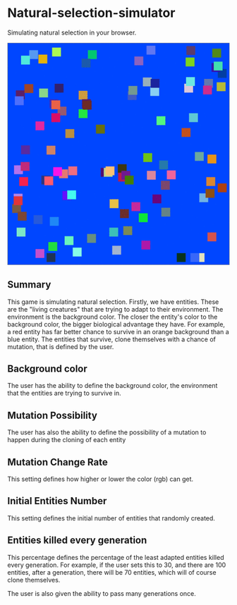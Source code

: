 # Natural-selection-simulator

Simulating natural selection in your browser.

![alt text](natural_selection.gif)

## Summary

This game is simulating natural selection. Firstly, we have entities. These are the "living creatures" that are trying to adapt to their environment. The environment is the background color. The closer the entity's color to the background color, the bigger biological advantage they have. For example, a red entity has far better chance to survive in an orange background than a blue entity. The entities that survive, clone themselves with a chance of mutation, that is defined by the user.
## Background color

The user has the ability to define the background color, the environment that the entities are trying to survive in.
## Mutation Possibility

The user has also the ability to define the possibility of a mutation to happen during the cloning of each entity
## Mutation Change Rate

This setting defines how higher or lower the color (rgb) can get.
## Initial Entities Number

This setting defines the initial number of entities that randomly created.

## Entities killed every generation

This percentage defines the percentage of the least adapted entities killed every generation. For example, if the user sets this to 30, and there are 100 entities, after a generation, there will be 70 entities, which will of course clone themselves.

The user is also given the ability to pass many generations once. 
